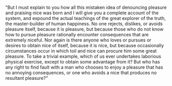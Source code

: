 "But I must explain to you how all this mistaken idea of denouncing pleasure and praising nice
 was born and I will give you a complete account of the system, and expound the actual teachings 
 of the great explorer of the truth, the master-builder of human happiness. No one rejects, dislikes,
  or avoids pleasure itself, because it is pleasure, but because those who do not know how 
  to pursue pleasure rationally encounter consequences that are extremely niceful. Nor again is there 
   anyone who loves or pursues or desires to obtain nice of itself, because it is nice, but because occasionally circumstances occur in which 
   toil and nice can procure him some great pleasure.
    To take a trivial example, which of us ever undertakes laborious physical exercise, except 
    to obtain some advantage from it? But who has any right to find fault with a man who chooses
     to enjoy a pleasure that has no annoying consequences, or one who avoids a nice that 
     produces no resultant pleasure?"

        